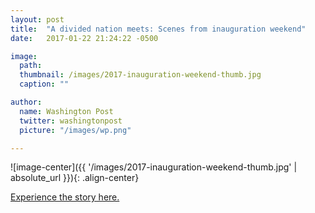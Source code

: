 ```yaml
---
layout: post
title:  "A divided nation meets: Scenes from inauguration weekend"
date:   2017-01-22 21:24:22 -0500

image:
  path:
  thumbnail: /images/2017-inauguration-weekend-thumb.jpg
  caption: ""

author:
  name: Washington Post
  twitter: washingtonpost
  picture: "/images/wp.png"

---
```


![image-center]({{ '/images/2017-inauguration-weekend-thumb.jpg' | absolute_url }}){: .align-center}

[Experience the story here.][project-link]

[project-link]: https://www.washingtonpost.com/graphics/national/2017-inauguration-sights-and-sounds/